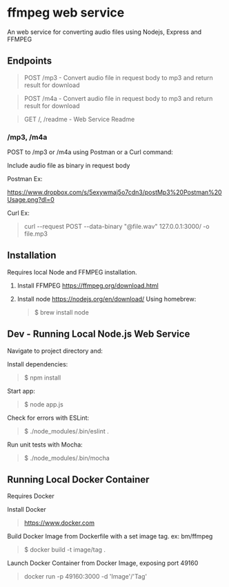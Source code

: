 # ffmpeg web service

An web service for converting audio files using Nodejs, Express and FFMPEG

## Endpoints

> POST /mp3 - Convert audio file in request body to mp3 and return result for download

> POST /m4a - Convert audio file in request body to mp3 and return result for download

> GET /, /readme - Web Service Readme

### /mp3, /m4a

POST to /mp3 or /m4a using Postman or a Curl command:

Include audio file as binary in request body

Postman Ex:

https://www.dropbox.com/s/5exywmaj5o7cdn3/postMp3%20Postman%20Usage.png?dl=0

Curl Ex:

> curl --request POST --data-binary "@file.wav" 127.0.0.1:3000/ -o file.mp3

## Installation

Requires local Node and FFMPEG installation.

1. Install FFMPEG https://ffmpeg.org/download.html

2. Install node https://nodejs.org/en/download/
   Using homebrew:
   > \$ brew install node

## Dev - Running Local Node.js Web Service

Navigate to project directory and:

Install dependencies:

> \$ npm install

Start app:

> \$ node app.js

Check for errors with ESLint:

> \$ ./node_modules/.bin/eslint .

Run unit tests with Mocha:

> \$ ./node_modules/.bin/mocha

## Running Local Docker Container

Requires Docker

Install Docker

> https://www.docker.com

Build Docker Image from Dockerfile with a set image tag. ex: bm/ffmpeg

> \$ docker build -t image/tag .

Launch Docker Container from Docker Image, exposing port 49160

> docker run -p 49160:3000 -d 'Image'/'Tag'

